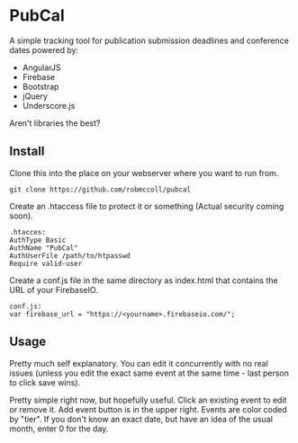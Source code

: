 PubCal
======

A simple tracking tool for publication submission deadlines and conference dates powered by:

- AngularJS
- Firebase
- Bootstrap
- jQuery
- Underscore.js

Aren't libraries the best?

Install
-------
Clone this into the place on your webserver where you want to run from.

    git clone https://github.com/robmccoll/pubcal

Create an .htaccess file to protect it or something
(Actual security coming soon).

    .htacces:
    AuthType Basic
    AuthName "PubCal"
    AuthUserFile /path/to/htpasswd
    Require valid-user

Create a conf.js file in the same directory as index.html that contains
the URL of your FirebaseIO.
    
    conf.js:
    var firebase_url = "https://<yourname>.firebaseio.com/";

Usage
-----

Pretty much self explanatory. You can edit it concurrently with no real issues (unless you edit the exact 
same event at the same time - last person to click save wins).

Pretty simple right now, but hopefully useful.  Click an existing event to edit or remove it.  Add event 
button is in the upper right.  Events are color coded by "tier".  If you don't know an exact date, but have 
an idea of the usual month, enter 0 for the day.
